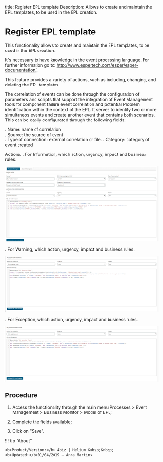 title: Register EPL template
Description: Allows to create and maintain the EPL templates, to be used in the EPL creation.
# Register EPL template

This functionality allows to create and maintain the EPL templates, to be used
in the EPL creation.

It's necessary to have knowledge in the event processing language. For further
information go to: <http://www.espertech.com/esper/esper-documentation/>.

This feature provides a variety of actions, such as including, changing, and
deleting the EPL templates.

The correlation of events can be done through the configuration of parameters and scripts that support the integration of Event Management tools for component failure event correlation and potential Problem identification within the context of the EPL. It serves to identify two or more simultaneos events and create another event that contains both scenarios. This can be easily configurated through the following fields:

. Name: name of correlation  
. Source: the source of event  
. Type of connection: external correlation or file.
. Category: category of event created

Actions:
. For Information, which action, urgency, impact and business rules.

![Basic-data][1]
 
. For Warning, which action, urgency, impact and business rules.

![Warnning][2]

. For Exception, which action, urgency, impact and business rules.

![exception][3]

Procedure
-------------

1.  Access the functionality through the main menu Processes \> Event Management
    \> Business Monitor \> Model of EPL;

2.  Complete the fields available;

3.  Click on "Save".

[1]:images/basic-data.png
[2]:images/warnnig.png
[3]:images/exception.png

!!! tip "About"

    <b>Product/Version:</b> 4biz | Helium &nbsp;&nbsp;
    <b>Updated:</b>01/04/2019 – Anna Martins
    
    
    
